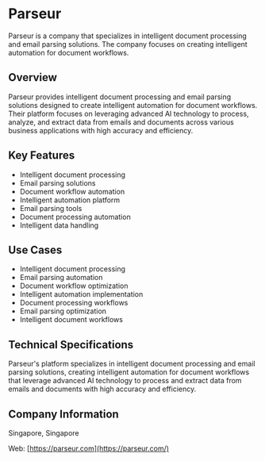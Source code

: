 # Parseur

Parseur is a company that specializes in intelligent document processing and email parsing solutions. The company focuses on creating intelligent automation for document workflows.

## Overview

Parseur provides intelligent document processing and email parsing solutions designed to create intelligent automation for document workflows. Their platform focuses on leveraging advanced AI technology to process, analyze, and extract data from emails and documents across various business applications with high accuracy and efficiency.

## Key Features

- Intelligent document processing
- Email parsing solutions
- Document workflow automation
- Intelligent automation platform
- Email parsing tools
- Document processing automation
- Intelligent data handling

## Use Cases

- Intelligent document processing
- Email parsing automation
- Document workflow optimization
- Intelligent automation implementation
- Document processing workflows
- Email parsing optimization
- Intelligent document workflows

## Technical Specifications

Parseur's platform specializes in intelligent document processing and email parsing solutions, creating intelligent automation for document workflows that leverage advanced AI technology to process and extract data from emails and documents with high accuracy and efficiency.

## Company Information

Singapore, Singapore

Web: [https://parseur.com](https://parseur.com/) 